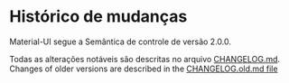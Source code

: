 # Histórico de mudanças

<p class="description">Material-UI segue a Semântica de controle de versão 2.0.0.</p>

Todas as alterações notáveis são descritas no arquivo [CHANGELOG.md](https://github.com/mui/material-ui/blob/HEAD/CHANGELOG.md). Changes of older versions are described in the [CHANGELOG.old.md file](https://github.com/mui/material-ui/blob/HEAD/CHANGELOG.old.md)

